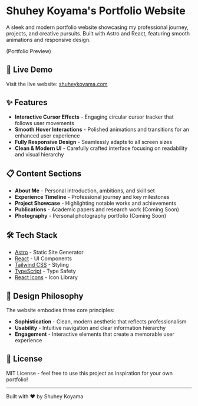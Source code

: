 # Shuhey Koyama's Portfolio Website

A sleek and modern portfolio website showcasing my professional journey, projects, and creative pursuits. Built with Astro and React, featuring smooth animations and responsive design.

(Portfolio Preview)

## 🌟 Live Demo

Visit the live website: [shuheykoyama.com](http://shuheykoyama.com)

## ✨ Features

- **Interactive Cursor Effects** - Engaging circular cursor tracker that follows user movements
- **Smooth Hover Interactions** - Polished animations and transitions for an enhanced user experience
- **Fully Responsive Design** - Seamlessly adapts to all screen sizes
- **Clean & Modern UI** - Carefully crafted interface focusing on readability and visual hierarchy

## 📋 Content Sections

- **About Me** - Personal introduction, ambitions, and skill set
- **Experience Timeline** - Professional journey and key milestones
- **Project Showcase** - Highlighting notable works and achievements
- **Publications** - Academic papers and research work (Coming Soon)
- **Photography** - Personal photography portfolio (Coming Soon)

## 🛠️ Tech Stack

- [Astro](https://astro.build/) - Static Site Generator
- [React](https://reactjs.org/) - UI Components
- [Tailwind CSS](https://tailwindcss.com/) - Styling
- [TypeScript](https://www.typescriptlang.org/) - Type Safety
- [React Icons](https://react-icons.github.io/react-icons/) - Icon Library

## 🎨 Design Philosophy

The website embodies three core principles:

- **Sophistication** - Clean, modern aesthetic that reflects professionalism
- **Usability** - Intuitive navigation and clear information hierarchy
- **Engagement** - Interactive elements that create a memorable user experience

## 📝 License

MIT License - feel free to use this project as inspiration for your own portfolio!

---

Built with ❤️ by Shuhey Koyama
